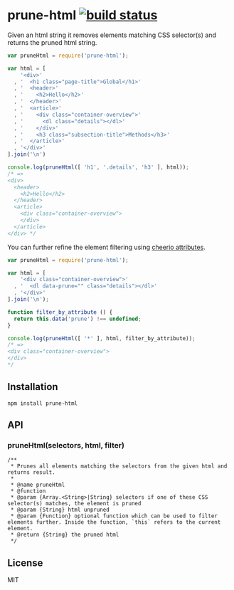 # prune-html [![build status](https://secure.travis-ci.org/thlorenz/prune-html.png)](http://travis-ci.org/thlorenz/prune-html)

Given an html string it removes elements matching CSS selector(s) and returns the pruned html string.

```js
var pruneHtml = require('prune-html');

var html = [
    '<div>'
  , '  <h1 class="page-title">Global</h1>'
  , '  <header>'
  , '    <h2>Hello</h2>'
  , '  </header>'
  , '  <article>'
  , '    <div class="container-overview">'
  , '      <dl class="details"></dl>'
  , '    </div>'
  , '    <h3 class="subsection-title">Methods</h3>'
  , '  </article>'
  , '</div>'
].join('\n')

console.log(pruneHtml([ 'h1', '.details', 'h3' ], html));
/* =>
<div>
  <header>
    <h2>Hello</h2>
  </header>
  <article>
    <div class="container-overview">
    </div>
  </article>
</div> */
```

You can further refine the element filtering using [cheerio attributes][].
```js
var pruneHtml = require('prune-html');

var html = [
    '<div class="container-overview">'
  , '  <dl data-prune="" class="details"></dl>'
  , '</div>'
].join('\n');

function filter_by_attribute () {
  return this.data('prune') !== undefined;
}

console.log(pruneHtml([ '*' ], html, filter_by_attribute));
/* =>
<div class="container-overview">
</div>
*/
```

## Installation

    npm install prune-html

## API

### pruneHtml(selectors, html, filter)
```
/**
 * Prunes all elements matching the selectors from the given html and returns result.
 * 
 * @name pruneHtml
 * @function
 * @param {Array.<String>|String} selectors if one of these CSS selector(s) matches, the element is pruned
 * @param {String} html unpruned
 * @param {Function} optional function which can be used to filter elements further. Inside the function, `this` refers to the current element.
 * @return {String} the pruned html
 */
```

## License

MIT

[cheerio attributes]: https://github.com/MatthewMueller/cheerio#attributes
